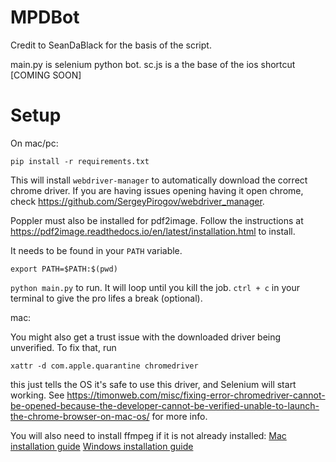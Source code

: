 # MPDBot
Credit to SeanDaBlack for the basis of the script.

main.py is selenium python bot.
sc.js is a the base of the ios shortcut [COMING SOON]

# Setup

On mac/pc:

`pip install -r requirements.txt`

This will install `webdriver-manager` to automatically download the correct chrome driver. If you are having issues opening having it open chrome, check https://github.com/SergeyPirogov/webdriver_manager.

Poppler must also be installed for pdf2image. Follow the instructions at https://pdf2image.readthedocs.io/en/latest/installation.html to install.

It needs to be found in your `PATH` variable.

`export PATH=$PATH:$(pwd)`

`python main.py` to run. It will loop until you kill the job. `ctrl + c` in your terminal to give the pro lifes a break (optional).

mac:

You might also get a trust issue with the downloaded driver being unverified. To fix that, run 

`xattr -d com.apple.quarantine chromedriver`

this just tells the OS it's safe to use this driver, and Selenium will start working. See https://timonweb.com/misc/fixing-error-chromedriver-cannot-be-opened-because-the-developer-cannot-be-verified-unable-to-launch-the-chrome-browser-on-mac-os/ for more info.

You will also need to install ffmpeg if it is not already installed: [Mac installation guide](https://superuser.com/a/624562) [Windows installation guide](https://www.wikihow.com/Install-FFmpeg-on-Windows)


